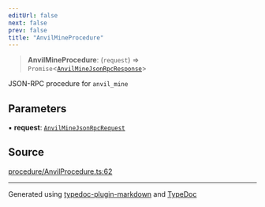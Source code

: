 ```yaml
---
editUrl: false
next: false
prev: false
title: "AnvilMineProcedure"
---
```


> **AnvilMineProcedure**: (`request`) => `Promise`\<[`AnvilMineJsonRpcResponse`](/generated/type-aliases/anvilminejsonrpcresponse/)\>

JSON-RPC procedure for `anvil_mine`

## Parameters

▪ **request**: [`AnvilMineJsonRpcRequest`](/generated/type-aliases/anvilminejsonrpcrequest/)

## Source

[procedure/AnvilProcedure.ts:62](https://github.com/evmts/tevm-monorepo/blob/main/vm/api/src/procedure/AnvilProcedure.ts#L62)

***
Generated using [typedoc-plugin-markdown](https://www.npmjs.com/package/typedoc-plugin-markdown) and [TypeDoc](https://typedoc.org/)
